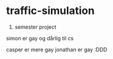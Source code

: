 # traffic-simulation

1. semester project

simon er gay
og dårlig til cs

casper er mere gay
jonathan er gay :DDD
